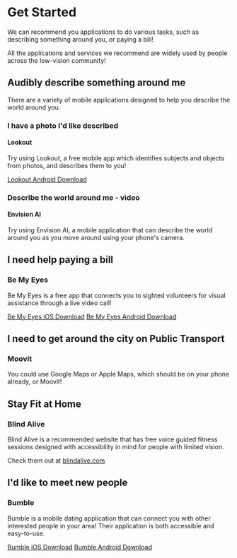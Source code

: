# Get Started

We can recommend you applications to do various tasks, such as describing something around you, or paying a bill!

All the applications and services we recommend are widely used by people across the low-vision community!

## Audibly describe something around me

There are a variety of mobile applications designed to help you describe the world around you.

### I have a photo I'd like described

#### Lookout

Try using Lookout, a free mobile app which identifies subjects and objects from photos, and describes them to you!

[Lookout Android Download](https://play.google.com/store/apps/details?id=com.google.android.apps.accessibility.reveal&showAllReviews=true)

### Describe the world around me - video

#### Envision AI

Try using Envision AI, a mobile application that can describe the world around you as you move around using your phone's camera.

## I need help paying a bill

### Be My Eyes

Be My Eyes is a free app that connects you to sighted volunteers for visual assistance through a live video call!

[Be My Eyes iOS Download](https://apps.apple.com/us/app/be-my-eyes/id905177575)
[Be My Eyes Android Download](https://play.google.com/store/apps/details?id=com.bemyeyes.bemyeyes)

## I need to get around the city on Public Transport

### Moovit

You could use Google Maps or Apple Maps, which should be on your phone already, or Moovit! 

## Stay Fit at Home

### Blind Alive

Blind Alive is a recommended website that has free voice guided fitness sessions designed with accessibility in mind for people with limited vision. 

Check them out at [blindalive.com](https://www.blindalive.com/)

## I'd like to meet new people

### Bumble

Bumble is a mobile dating application that can connect you with other interested people in your area! Their application is both accessible and easy-to-use.

[Bumble iOS Download](https://apps.apple.com/us/app/bumble-matches-chats-dating/id930441707)
[Bumble Android Download](https://play.google.com/store/apps/details?id=com.bumble.app)
